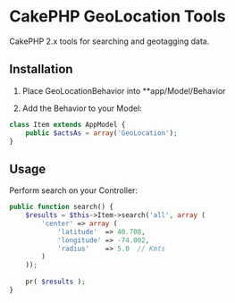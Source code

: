 # CakePHP GeoLocation Tools
CakePHP 2.x tools for searching and geotagging data.

## Installation
1. Place GeoLocationBehavior into **app/Model/Behavior

2. Add the Behavior to your Model:
```php
class Item extends AppModel {
	public $actsAs = array('GeoLocation');
}
```

## Usage
Perform search on your Controller:
```php
public function search() {
	$results = $this->Item->search('all', array (
		'center' => array (
			'latitude'  => 40.708,
			'longitude' => -74.002,
			'radius'    => 5.0	// Kmts
		)
	));
	
	pr( $results );
}
```
